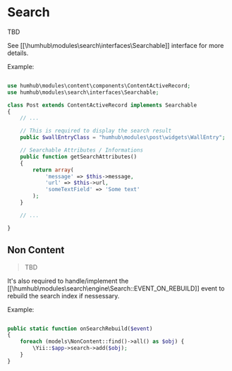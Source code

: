 Search
======

TBD


See [[\humhub\modules\search\interfaces\Searchable]] interface for more details.

Example:


```php

use humhub\modules\content\components\ContentActiveRecord;
use humhub\modules\search\interfaces\Searchable;

class Post extends ContentActiveRecord implements Searchable
{
	// ...

	// This is required to display the search result
    public $wallEntryClass = "humhub\modules\post\widgets\WallEntry";

	// Searchable Attributes / Informations
    public function getSearchAttributes()
    {
        return array(
            'message' => $this->message,
            'url' => $this->url,
			'someTextField' => 'Some text'
        );
    }

	// ...

}

```


## Non Content 

> TBD

It's also required to handle/implement the [[\humhub\modules\search\engine\Search::EVENT_ON_REBUILD]] event to rebuild the search index if nessessary.

Example:

```php

public static function onSearchRebuild($event)
{
    foreach (models\NonContent::find()->all() as $obj) {
        \Yii::$app->search->add($obj);
    }
}

```
